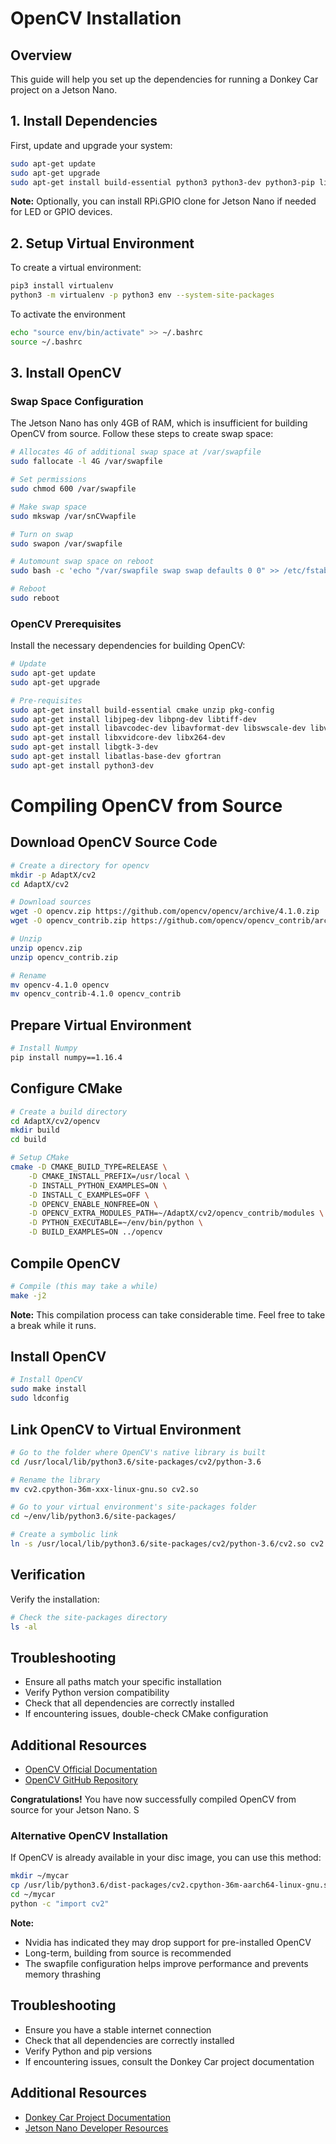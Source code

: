 # OpenCV Installation

## Overview
This guide will help you set up the dependencies for running a Donkey Car project on a Jetson Nano.

## 1. Install Dependencies

First, update and upgrade your system:

```bash
sudo apt-get update
sudo apt-get upgrade
sudo apt-get install build-essential python3 python3-dev python3-pip libhdf5-serial-dev hdf5-tools nano ntp
```

**Note:** Optionally, you can install RPi.GPIO clone for Jetson Nano if needed for LED or GPIO devices.

## 2. Setup Virtual Environment

To create a virtual environment:
```bash
pip3 install virtualenv
python3 -m virtualenv -p python3 env --system-site-packages
```
To activate the environment
```bash
echo "source env/bin/activate" >> ~/.bashrc
source ~/.bashrc
```

## 3. Install OpenCV

### Swap Space Configuration

The Jetson Nano has only 4GB of RAM, which is insufficient for building OpenCV from source. Follow these steps to create swap space:

```bash
# Allocates 4G of additional swap space at /var/swapfile
sudo fallocate -l 4G /var/swapfile

# Set permissions
sudo chmod 600 /var/swapfile

# Make swap space
sudo mkswap /var/snCVwapfile

# Turn on swap
sudo swapon /var/swapfile

# Automount swap space on reboot
sudo bash -c 'echo "/var/swapfile swap swap defaults 0 0" >> /etc/fstab'

# Reboot
sudo reboot
```

### OpenCV Prerequisites

Install the necessary dependencies for building OpenCV:

```bash
# Update
sudo apt-get update
sudo apt-get upgrade

# Pre-requisites
sudo apt-get install build-essential cmake unzip pkg-config
sudo apt-get install libjpeg-dev libpng-dev libtiff-dev
sudo apt-get install libavcodec-dev libavformat-dev libswscale-dev libv4l-dev
sudo apt-get install libxvidcore-dev libx264-dev
sudo apt-get install libgtk-3-dev
sudo apt-get install libatlas-base-dev gfortran
sudo apt-get install python3-dev
```

# Compiling OpenCV from Source

## Download OpenCV Source Code

```bash
# Create a directory for opencv
mkdir -p AdaptX/cv2
cd AdaptX/cv2

# Download sources
wget -O opencv.zip https://github.com/opencv/opencv/archive/4.1.0.zip
wget -O opencv_contrib.zip https://github.com/opencv/opencv_contrib/archive/4.1.0.zip

# Unzip
unzip opencv.zip
unzip opencv_contrib.zip

# Rename
mv opencv-4.1.0 opencv
mv opencv_contrib-4.1.0 opencv_contrib
```

## Prepare Virtual Environment

```bash
# Install Numpy
pip install numpy==1.16.4
```

## Configure CMake

```bash
# Create a build directory
cd AdaptX/cv2/opencv
mkdir build
cd build

# Setup CMake
cmake -D CMAKE_BUILD_TYPE=RELEASE \
    -D CMAKE_INSTALL_PREFIX=/usr/local \
    -D INSTALL_PYTHON_EXAMPLES=ON \
    -D INSTALL_C_EXAMPLES=OFF \
    -D OPENCV_ENABLE_NONFREE=ON \
    -D OPENCV_EXTRA_MODULES_PATH=~/AdaptX/cv2/opencv_contrib/modules \
    -D PYTHON_EXECUTABLE=~/env/bin/python \
    -D BUILD_EXAMPLES=ON ../opencv
```

## Compile OpenCV

```bash
# Compile (this may take a while)
make -j2
```

**Note:** This compilation process can take considerable time. Feel free to take a break while it runs.

## Install OpenCV

```bash
# Install OpenCV
sudo make install
sudo ldconfig
```

## Link OpenCV to Virtual Environment

```bash
# Go to the folder where OpenCV's native library is built
cd /usr/local/lib/python3.6/site-packages/cv2/python-3.6

# Rename the library
mv cv2.cpython-36m-xxx-linux-gnu.so cv2.so

# Go to your virtual environment's site-packages folder
cd ~/env/lib/python3.6/site-packages/

# Create a symbolic link
ln -s /usr/local/lib/python3.6/site-packages/cv2/python-3.6/cv2.so cv2.so
```

## Verification

Verify the installation:

```bash
# Check the site-packages directory
ls -al
```

## Troubleshooting

- Ensure all paths match your specific installation
- Verify Python version compatibility
- Check that all dependencies are correctly installed
- If encountering issues, double-check CMake configuration

## Additional Resources

- [OpenCV Official Documentation](https://docs.opencv.org/)
- [OpenCV GitHub Repository](https://github.com/opencv/opencv)

**Congratulations!** You have now successfully compiled OpenCV from source for your Jetson Nano.
S

### Alternative OpenCV Installation

If OpenCV is already available in your disc image, you can use this method:

```bash
mkdir ~/mycar
cp /usr/lib/python3.6/dist-packages/cv2.cpython-36m-aarch64-linux-gnu.so ~/mycar/
cd ~/mycar
python -c "import cv2"
```

**Note:** 
- Nvidia has indicated they may drop support for pre-installed OpenCV
- Long-term, building from source is recommended
- The swapfile configuration helps improve performance and prevents memory thrashing

## Troubleshooting
- Ensure you have a stable internet connection
- Check that all dependencies are correctly installed
- Verify Python and pip versions
- If encountering issues, consult the Donkey Car project documentation

## Additional Resources
- [Donkey Car Project Documentation](https://docs.donkeycar.com/)
- [Jetson Nano Developer Resources](https://developer.nvidia.com/embedded/jetson-nano-developer-kit)
